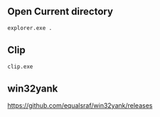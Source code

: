 ## Open Current directory
```sh
explorer.exe .
```

## Clip
```sh
clip.exe
```

## win32yank
https://github.com/equalsraf/win32yank/releases
